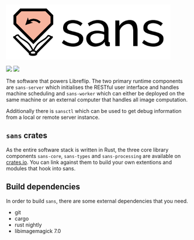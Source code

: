 ![Libreflip sans](sans.png)

[![](https://travis-ci.org/libreflip/sans.svg?branch=master)](https://travis-ci.org/libreflip/sans)
[![](https://coveralls.io/repos/github/libreflip/sans/badge.svg?branch=master&service=github)](https://coveralls.io/github/libreflip/sans?branch=master)

<!--
[![](https://docs.rs/barrel/badge.svg)](https://docs.rs/barrel/) 
[![](https://img.shields.io/crates/v/barrel.svg)](https://crates.io/crates/barrel)
[![](https://img.shields.io/crates/d/barrel.svg)](https://crates.io/crates/barrel)
-->

The software that powers Libreflip. The two primary runtime components
are `sans-server` which initialises the RESTful user interface and
handles machine scheduling and `sans-worker` which can either be
deployed on the same machine or an external computer that handles all
image computation.

Additionally there is `sansctl` which can be used to get debug
information from a local or remote server instance.

## `sans` crates

As the entire software stack is written in Rust, the three core
library components `sans-core`, `sans-types` and `sans-processing` are
available on [crates.io](). You can link against them to build your
own extentions and modules that hook into sans.

## Build dependencies

In order to build `sans`, there are some external dependencies that
you need.

 - git
 - cargo
 - rust nightly
 - libimagemagick 7.0
